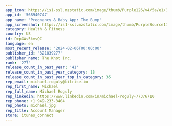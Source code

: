 ```yaml
---
app_icon: https://is1-ssl.mzstatic.com/image/thumb/Purple126/v4/5a/e1/37/5ae137c5-b3b0-a1fe-3560-a4f094ae7755/AppIcon-1x_U007emarketing-0-7-0-85-220.png/1024x1024bb.png
app_id: '568940747'
app_name: 'Pregnancy & Baby App: The Bump'
app_screenshot: https://is1-ssl.mzstatic.com/image/thumb/PurpleSource116/v4/03/5f/b1/035fb137-7048-5cf5-d146-e7aab42d9fd6/f654d645-e185-4e7a-b311-8ee6a49dc6ae_iPhone_6.5-inch__U00281242x2688_U0029-1.png/1242x2688bb.png
category: Health & Fitness
country: US
id: DcpGWs5kmsQC
language: en
most_recent_release: '2024-02-06T00:00:00'
publisher_id: '321839277'
publisher_name: The Knot Inc.
rank: '277'
release_count_in_past_year: '41'
release_count_in_past_year_category: 18
release_count_in_past_year_top_in_category: 35
rep_email: michael.roguly@bitrise.io
rep_first_name: Michael
rep_full_name: Michael Roguly
rep_linkedin: https://www.linkedin.com/in/michael-roguly-77376710
rep_phone: +1 949-233-3404
rep_photo: michael.jpg
rep_title: Account Manager
store: itunes_connect
---
```

